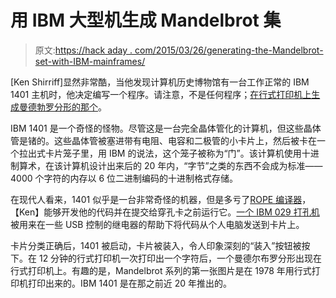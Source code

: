 # 用 IBM 大型机生成 Mandelbrot 集

> 原文:[https://hack aday . com/2015/03/26/generating-the-Mandelbrot-set-with-IBM-mainframes/](https://hackaday.com/2015/03/26/generating-the-mandelbrot-set-with-ibm-mainframes/)

[Ken Shirriff]显然非常酷，当他发现计算机历史博物馆有一台工作正常的 IBM 1401 主机时，他决定编写一个程序。请注意，不是任何程序；[在行式打印机上生成曼德勃罗分形的那个](http://www.righto.com/2015/03/12-minute-mandelbrot-fractals-on-50.html)。

IBM 1401 是一个奇怪的怪物。尽管这是一台完全晶体管化的计算机，但这些晶体管是锗的。这些晶体管被塞进带有电阻、电容和二极管的小卡片上，然后被卡在一个拉出式卡片笼子里，用 IBM 的说法，这个笼子被称为“门”。该计算机使用十进制算术，在该计算机设计出来后的 20 年内，“字节”之类的东西不会成为标准——4000 个字符的内存以 6 位二进制编码的十进制格式存储。

在现代人看来，1401 似乎是一台非常奇怪的机器，但是多亏了[ROPE 编译器](http://ibm-1401.info/1401SoftwDevel.html)，【Ken】能够开发他的代码并在提交给穿孔卡之前运行它。[一个 IBM 029 打孔机](http://www.columbia.edu/cu/computinghistory/029.html)被用来在一些 USB 控制的继电器的帮助下将代码从个人电脑发送到卡片上。

卡片分类正确后，1401 被启动，卡片被装入，令人印象深刻的“装入”按钮被按下。在 12 分钟的行式打印机一次打印出一个字符后，一个曼德尔布罗分形出现在行式打印机上。有趣的是，Mandelbrot 系列的第一张图片是在 1978 年用行式打印机打印出来的。IBM 1401 是在那之前近 20 年推出的。